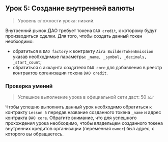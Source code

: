 ## Урок 5: Создание внутренней валюты

> Уровень сложности урока: низкий.

Внутренний рынок ДАО требует токена `DAO credit`, к которому будут производиться сделки. Для того, чтобы создать данный токен необходимо:

- обратиться в `DAO factory` к контракту `Aira BuilderTokenEmission` указав необходимые параметры: `_name, _symbol, _decimals, _start_count`;
- обратиться с аккаунта создателя `DAO core` для добавления в реестр контрактов организации токена `DAO credit`.

### Проверка умений

> Успешное выполнение урока в официальной сети даст: 50 `air`

Чтобы успешно выполнить данный урок необходимо обратиться к контракту `Lesson 5` передав название созданного токена `_name` и адрес контракта `DAO core`. Обратите внимание, что для успешного прохождения урока необходимо, чтобы владельцем созданного токена внутренних кредитов организации (переменная `owner`) был адрес, с которого вы обращаетесь.
